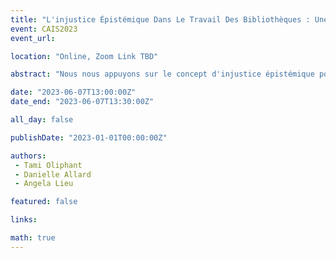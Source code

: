 ```yaml
---
title: "L'injustice Épistémique Dans Le Travail Des Bibliothèques : Une Étude De Cas Sur Le Harcèlement Sexuel Perpetre Par Les Clients"
event: CAIS2023
event_url: 

location: "Online, Zoom Link TBD"

abstract: "Nous nous appuyons sur le concept d'injustice épistémique pour comprendre (1) comment les employés de bibliothèque sont lésés en leur qualité de connaisseurs lorsque leurs expériences de harcèlement sexuel perpétré par les clients (PPSH) ne sont pas crues ; et (2) comment un manque de ressources herméneutiques - les connaissances conceptuelles pour nommer et identifier les SSPP comme violence sexiste - rend difficile pour elles de donner un sens à leurs expériences. Les employés de bibliothèque sont soumis à une injustice épistémique lorsque leurs affirmations de connaissance/vérité sur les PPSH sont rejetées, diminuées, incrédules ou autrement ignorées par les clients et les membres de l'organisation de la bibliothèque, souvent en faveur du récit de l'auteur. Reconnaître l'injustice épistémique dans le contexte des PPSH peut aider le lieu de travail de la bibliothèque à évoluer vers la justice."

date: "2023-06-07T13:00:00Z"
date_end: "2023-06-07T13:30:00Z"

all_day: false

publishDate: "2023-01-01T00:00:00Z"

authors:
 - Tami Oliphant
 - Danielle Allard 
 - Angela Lieu

featured: false

links:

math: true
---
```


